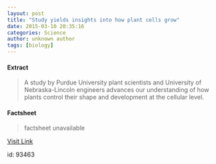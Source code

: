 ```yaml
---
layout: post
title: "Study yields insights into how plant cells grow"
date: 2015-03-10 20:35:16
categories: Science
author: unknown author
tags: [biology]
---
```



#### Extract
>A study by Purdue University plant scientists and University of Nebraska-Lincoln engineers advances our understanding of how plants control their shape and development at the cellular level.

#### Factsheet
>factsheet unavailable

[Visit Link](http://phys.org/news345224103.html)

id:   93463
